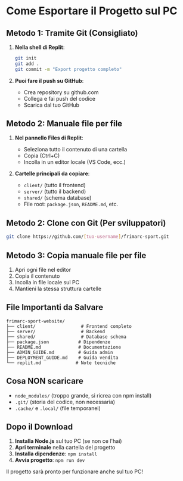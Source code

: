 # Come Esportare il Progetto sul PC

## Metodo 1: Tramite Git (Consigliato)

1. **Nella shell di Replit**:
   ```bash
   git init
   git add .
   git commit -m "Export progetto completo"
   ```

2. **Puoi fare il push su GitHub**:
   - Crea repository su github.com
   - Collega e fai push del codice
   - Scarica dal tuo GitHub

## Metodo 2: Manuale file per file

1. **Nel pannello Files di Replit**:
   - Seleziona tutto il contenuto di una cartella
   - Copia (Ctrl+C)
   - Incolla in un editor locale (VS Code, ecc.)

2. **Cartelle principali da copiare**:
   - `client/` (tutto il frontend)
   - `server/` (tutto il backend)  
   - `shared/` (schema database)
   - File root: `package.json`, `README.md`, etc.

## Metodo 2: Clone con Git (Per sviluppatori)

```bash
git clone https://github.com/[tuo-username]/frimarc-sport.git
```

## Metodo 3: Copia manuale file per file

1. Apri ogni file nel editor
2. Copia il contenuto
3. Incolla in file locale sul PC
4. Mantieni la stessa struttura cartelle

## File Importanti da Salvare

```
frimarc-sport-website/
├── client/                 # Frontend completo
├── server/                 # Backend
├── shared/                 # Database schema
├── package.json           # Dipendenze
├── README.md              # Documentazione
├── ADMIN_GUIDE.md         # Guida admin
├── DEPLOYMENT_GUIDE.md    # Guida vendita
└── replit.md             # Note tecniche
```

## Cosa NON scaricare

- `node_modules/` (troppo grande, si ricrea con npm install)
- `.git/` (storia del codice, non necessaria)
- `.cache/` e `.local/` (file temporanei)

## Dopo il Download

1. **Installa Node.js** sul tuo PC (se non ce l'hai)
2. **Apri terminale** nella cartella del progetto
3. **Installa dipendenze**: `npm install`
4. **Avvia progetto**: `npm run dev`

Il progetto sarà pronto per funzionare anche sul tuo PC!